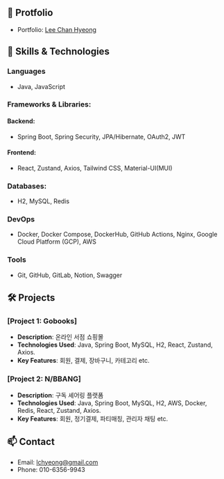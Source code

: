 ## 🌈 Protfolio
- Portfolio: [Lee Chan Hyeong](https://extreme-fog-7c6.notion.site/Lee-Chan-Hyeong-4dfe2af932e04bdcb7650ee6e8bca3a8?pvs=4)
## 🚀 Skills & Technologies
### Languages 
- Java, JavaScript
### Frameworks & Libraries:
#### Backend:
- Spring Boot, Spring Security, JPA/Hibernate, OAuth2, JWT
#### Frontend:
- React, Zustand, Axios, Tailwind CSS, Material-UI(MUI)
### Databases: 
- H2, MySQL, Redis
### DevOps
- Docker, Docker Compose, DockerHub, GitHub Actions, Nginx, Google Cloud Platform (GCP), AWS
### Tools
- Git, GitHub, GitLab, Notion, Swagger
## 🛠️ Projects
### [Project 1: Gobooks]
- **Description**: 온라인 서점 쇼핑몰
- **Technologies Used**: Java, Spring Boot, MySQL, H2, React, Zustand, Axios.
- **Key Features**: 회원, 결제, 장바구니, 카테고리 etc.
### [Project 2: N/BBANG]
- **Description**: 구독 셰어링 플랫폼
- **Technologies Used**: Java, Spring Boot, MySQL, H2, AWS, Docker, Redis, React, Zustand, Axios.
- **Key Features**: 회원, 정기결제, 파티매칭, 관리자 채팅 etc.
## 📫 Contact
- Email: lchyeong@gmail.com 
- Phone: 010-6356-9943

